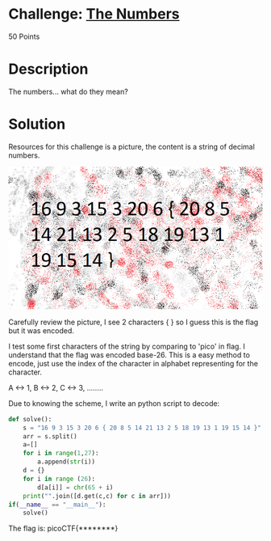 # Challenge: [The Numbers](https://play.picoctf.org/practice/challenge/68)
50 Points
# Description
The numbers... what do they mean?
# Solution
Resources for this challenge is a picture, the content is a string of decimal numbers. 

<img src='./media/the_numbers.png' alt='A string of decimal numbers' />

Carefully review the picture, I see 2 characters { } so I guess this is the flag but it was encoded. 

I test some first characters of the string by comparing to 'pico' in flag. I understand that the flag was encoded base-26. This is a easy method to encode, just use the index of the character in alphabet representing for the character.

A <-> 1, B <-> 2, C <-> 3, ........

Due to knowing the scheme, I write an python script to decode:

```python
def solve():
    s = "16 9 3 15 3 20 6 { 20 8 5 14 21 13 2 5 18 19 13 1 19 15 14 }"
    arr = s.split()
    a=[]
    for i in range(1,27):
        a.append(str(i))
    d = {}
    for i in range (26):
        d[a[i]] = chr(65 + i)
    print("".join([d.get(c,c) for c in arr])) 
if(__name__ == "__main__"):
    solve()
```

The flag is: picoCTF{********}
